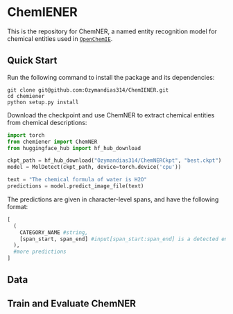 # ChemIENER
This is the repository for ChemNER, a named entity recognition model for chemical entities used in [`OpenChemIE`](mit.openchemie.info).

## Quick Start
Run the following command to install the package and its dependencies:
```
git clone git@github.com:Ozymandias314/ChemIENER.git
cd chemiener
python setup.py install
```

Download the checkpoint and use ChemNER to extract chemical entities from chemical descriptions:

```python 
import torch
from chemiener import ChemNER
from huggingface_hub import hf_hub_download

ckpt_path = hf_hub_download("Ozymandias314/ChemNERCkpt", "best.ckpt")
model = MolDetect(ckpt_path, device=torch.device('cpu'))

text = "The chemical formula of water is H2O"
predictions = model.predict_image_file(text)
```
The predictions are given in character-level spans, and have the following format:
```python
[
  (
    CATEGORY_NAME #string,
    [span_start, span_end] #input[span_start:span_end] is a detected entity of category CATEGORY_NAME
  ),
  #more predictions
]
```

## Data

## Train and Evaluate ChemNER



